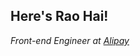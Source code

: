 <h2> Here's Rao Hai! </h2>
<p><em>Front-end Engineer at <a href="https://www.alipay.com/">Alipay</a>
